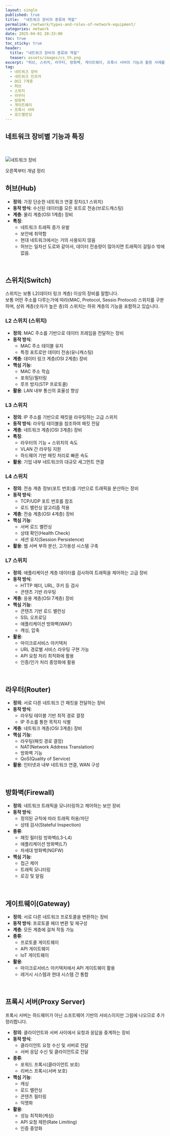 ```yaml
---
layout: single
published: true
title:  "네트워크 장비의 종류와 역할"
permalink: /network/types-and-roles-of-network-equipment/
categories: network
date: 2025-04-01 20:33:00
toc: true
toc_sticky: true
header:
  title: "네트워크 장비의 종류와 역할"
  teaser: assets/images/cs_th.png
excerpt: "허브, 스위치, 라우터, 방화벽, 게이트웨이, 프록시 서버의 기능과 활용 사례를 정리합니다."
tag:
  - 네트워크 장비
  - 네트워크 인프라
  - OSI 7계층
  - 허브
  - 스위치
  - 라우터
  - 방화벽
  - 게이트웨이
  - 프록시 서버
  - 로드밸런싱
---
```


## 네트워크 장비별 기능과 특징

<br>

![네트워크 장비](https://github.com/user-attachments/assets/c5d6ae58-0ef3-4579-b3b7-c9365a21bacb)

오른쪽부터 개념 정리
<br>

## 허브(Hub)
- **정의**: 가장 단순한 네트워크 연결 장치(L1 스위치)
- **동작 방식**: 수신된 데이터를 모든 포트로 전송(브로드캐스팅)
- **계층**: 물리 계층(OSI 1계층) 장비
- **특징**: 
  - 네트워크 트래픽 증가 유발
  - 보안에 취약함
  - 현대 네트워크에서는 거의 사용되지 않음
  - 허브는 일차선 도로와 같아서, 데이터 전송량이 많아지면 트래픽이 걸릴수 밖에 없음.

<br>


## 스위치(Switch)

스위치는 보통 L2(데이터 링크 계층) 이상의 장비를 말합니다.  
보통 어떤 주소를 다루는가에 따라(MAC, Protocol, Sessio Protocol) 스위치를 구분하며, 상위 계층(숫자가 높은 층)의 스위치는 하위 계층의 기능을 포함하고 있습니다.

### L2 스위치 (스위치)
- **정의**: MAC 주소를 기반으로 데이터 프레임을 전달하는 장비
- **동작 방식**: 
  - MAC 주소 테이블 유지
  - 특정 포트로만 데이터 전송(유니캐스팅)
- **계층**: 데이터 링크 계층(OSI 2계층) 장비
- **핵심 기능**:
  - MAC 주소 학습
  - 포워딩/필터링
  - 루프 방지(STP 프로토콜)
- **활용**: LAN 내부 통신의 효율성 향상

### L3 스위치
- **정의**: IP 주소를 기반으로 패킷을 라우팅하는 고급 스위치
- **동작 방식**: 라우팅 테이블을 참조하여 패킷 전달
- **계층**: 네트워크 계층(OSI 3계층) 장비
- **특징**:
  - 라우터의 기능 + 스위치의 속도
  - VLAN 간 라우팅 지원
  - 하드웨어 기반 패킷 처리로 빠른 속도
- **활용**: 기업 내부 네트워크의 대규모 세그먼트 연결

### L4 스위치
- **정의**: 전송 계층 정보(포트 번호)를 기반으로 트래픽을 분산하는 장비
- **동작 방식**: 
  - TCP/UDP 포트 번호를 참조
  - 로드 밸런싱 알고리즘 적용
- **계층**: 전송 계층(OSI 4계층) 장비
- **핵심 기능**:
  - 서버 로드 밸런싱
  - 상태 확인(Health Check)
  - 세션 유지(Session Persistence)
- **활용**: 웹 서버 부하 분산, 고가용성 시스템 구축

### L7 스위치
- **정의**: 애플리케이션 계층 데이터를 검사하여 트래픽을 제어하는 고급 장비
- **동작 방식**: 
  - HTTP 헤더, URL, 쿠키 등 검사
  - 콘텐츠 기반 라우팅
- **계층**: 응용 계층(OSI 7계층) 장비
- **핵심 기능**:
  - 콘텐츠 기반 로드 밸런싱
  - SSL 오프로딩
  - 애플리케이션 방화벽(WAF)
  - 캐싱, 압축
- **활용**: 
  - 마이크로서비스 아키텍처
  - URL 경로별 서비스 라우팅 구현 가능
  - API 요청 처리 최적화에 활용
  - 인증/인가 처리 중앙화에 활용

<br>

## 라우터(Router)
- **정의**: 서로 다른 네트워크 간 패킷을 전달하는 장비
- **동작 방식**: 
  - 라우팅 테이블 기반 최적 경로 결정
  - IP 주소를 통한 목적지 식별
- **계층**: 네트워크 계층(OSI 3계층) 장비
- **핵심 기능**:
  - 라우팅(패킷 경로 결정)
  - NAT(Network Address Translation)
  - 방화벽 기능
  - QoS(Quality of Service)
- **활용**: 인터넷과 내부 네트워크 연결, WAN 구성

<br>

## 방화벽(Firewall)
- **정의**: 네트워크 트래픽을 모니터링하고 제어하는 보안 장비
- **동작 방식**: 
  - 정의된 규칙에 따라 트래픽 허용/차단
  - 상태 검사(Stateful Inspection)
- **종류**:
  - 패킷 필터링 방화벽(L3-L4)
  - 애플리케이션 방화벽(L7)
  - 차세대 방화벽(NGFW)
- **핵심 기능**:
  - 접근 제어
  - 트래픽 모니터링
  - 로깅 및 알림

<br>

## 게이트웨이(Gateway)
- **정의**: 서로 다른 네트워크 프로토콜을 변환하는 장비
- **동작 방식**: 프로토콜 헤더 변환 및 재구성
- **계층**: 모든 계층에 걸쳐 작동 가능
- **종류**:
  - 프로토콜 게이트웨이
  - API 게이트웨이
  - IoT 게이트웨이
- **활용**: 
  - 마이크로서비스 아키텍처에서 API 게이트웨이 활용
  - 레거시 시스템과 현대 시스템 간 통합

<br>

## 프록시 서버(Proxy Server)
프록시 서버는 하드웨어가 아닌 소프트웨어 기반의 서비스이지만 그림에 나오므로 추가 정리합니다.

- **정의**: 클라이언트와 서버 사이에서 요청과 응답을 중계하는 장비
- **동작 방식**: 
  - 클라이언트 요청 수신 및 서버로 전달
  - 서버 응답 수신 및 클라이언트로 전달
- **종류**:
  - 포워드 프록시(클라이언트 보호)
  - 리버스 프록시(서버 보호)
- **핵심 기능**:
  - 캐싱
  - 로드 밸런싱
  - 콘텐츠 필터링
  - 익명화
- **활용**: 
  - 성능 최적화(캐싱)
  - API 요청 제한(Rate Limiting)
  - 인증 중앙화